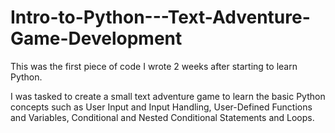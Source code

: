 # Intro-to-Python---Text-Adventure-Game-Development

This was the first piece of code I wrote 2 weeks after starting to learn Python. 

I was tasked to create a small text adventure game to learn the basic Python concepts such as User Input and Input Handling, User-Defined Functions and Variables, Conditional and Nested Conditional Statements and Loops. 
